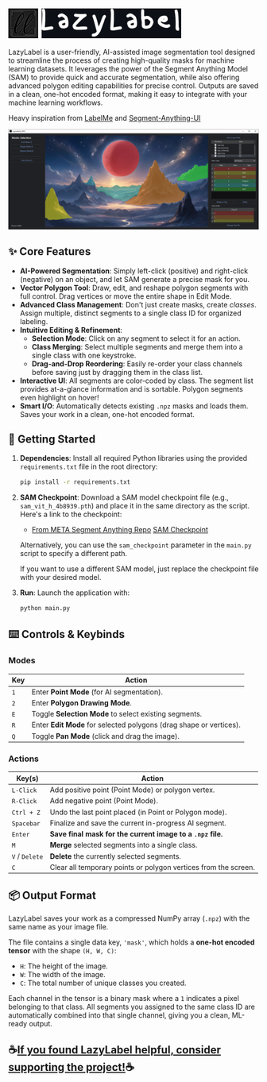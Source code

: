 # <img src="demo_pictures/logo2.png" alt="LazyLabel Logo" style="height:60px; vertical-align:middle;" /> <img src="demo_pictures/logo_black.png" alt="LazyLabel Cursive" style="height:60px; vertical-align:middle;" />
LazyLabel is a user-friendly, AI-assisted image segmentation tool designed to streamline the process of creating high-quality masks for machine learning datasets. It leverages the power of the Segment Anything Model (SAM) to provide quick and accurate segmentation, while also offering advanced polygon editing capabilities for precise control. Outputs are saved in a clean, one-hot encoded format, making it easy to integrate with your machine learning workflows.

Heavy inspiration from [LabelMe](https://github.com/wkentaro/labelme?tab=readme-ov-file#installation) and [Segment-Anything-UI](https://github.com/branislavhesko/segment-anything-ui/tree/main)

![LazyLabel Screenshot](demo_pictures/gui.PNG)

## ✨ Core Features

* **AI-Powered Segmentation**: Simply left-click (positive) and right-click (negative) on an object, and let SAM generate a precise mask for you.
* **Vector Polygon Tool**: Draw, edit, and reshape polygon segments with full control. Drag vertices or move the entire shape in Edit Mode.
* **Advanced Class Management**: Don't just create masks, create *classes*. Assign multiple, distinct segments to a single class ID for organized labeling.
* **Intuitive Editing & Refinement**:
    * **Selection Mode**: Click on any segment to select it for an action.
    * **Class Merging**: Select multiple segments and merge them into a single class with one keystroke.
    * **Drag-and-Drop Reordering**: Easily re-order your class channels before saving just by dragging them in the class list.
* **Interactive UI**: All segments are color-coded by class. The segment list provides at-a-glance information and is sortable. Polygon segments even highlight on hover!
* **Smart I/O**: Automatically detects existing `.npz` masks and loads them. Saves your work in a clean, one-hot encoded format.

## 🚀 Getting Started

1.  **Dependencies**: Install all required Python libraries using the provided `requirements.txt` file in the root directory:
    ```bash
    pip install -r requirements.txt
    ```
2.  **SAM Checkpoint**: Download a SAM model checkpoint file (e.g., `sam_vit_h_4b8939.pth`) and place it in the same directory as the script. Here's a link to the checkpoint:
    - [From META Segment Anything Repo](https://github.com/facebookresearch/segment-anything) [SAM Checkpoint](https://dl.fbaipublicfiles.com/segment_anything/sam_vit_h_4b8939.pth)

    Alternatively, you can use the `sam_checkpoint` parameter in the `main.py` script to specify a different path.

    If you want to use a different SAM model, just replace the checkpoint file with your desired model.
3.  **Run**: Launch the application with:
    ```bash
    python main.py
    ```

## ⌨️ Controls & Keybinds

### Modes
| Key | Action |
|---|---|
| `1` | Enter **Point Mode** (for AI segmentation). |
| `2` | Enter **Polygon Drawing Mode**. |
| `E` | Toggle **Selection Mode** to select existing segments. |
| `R` | Enter **Edit Mode** for selected polygons (drag shape or vertices). |
| `Q` | Toggle **Pan Mode** (click and drag the image). |

### Actions
| Key(s) | Action |
|---|---|
| `L-Click` | Add positive point (Point Mode) or polygon vertex. |
| `R-Click` | Add negative point (Point Mode). |
| `Ctrl + Z` | Undo the last point placed (in Point or Polygon mode). |
| `Spacebar` | Finalize and save the current in-progress AI segment. |
| `Enter` | **Save final mask for the current image to a `.npz` file.** |
| `M` | **Merge** selected segments into a single class. |
| `V` / `Delete` | **Delete** the currently selected segments. |
| `C` | Clear all temporary points or polygon vertices from the screen. |

## 📦 Output Format

LazyLabel saves your work as a compressed NumPy array (`.npz`) with the same name as your image file.

The file contains a single data key, `'mask'`, which holds a **one-hot encoded tensor** with the shape `(H, W, C)`:
* `H`: The height of the image.
* `W`: The width of the image.
* `C`: The total number of unique classes you created.

Each channel in the tensor is a binary mask where a `1` indicates a pixel belonging to that class. All segments you assigned to the same class ID are automatically combined into that single channel, giving you a clean, ML-ready output.

## ☕[If you found LazyLabel helpful, consider supporting the project!](https://buymeacoffee.com/dnzckn)☕
